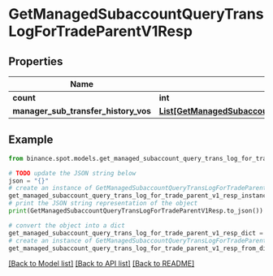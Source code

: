 # GetManagedSubaccountQueryTransLogForTradeParentV1Resp


## Properties

Name | Type | Description | Notes
------------ | ------------- | ------------- | -------------
**count** | **int** |  | [optional] 
**manager_sub_transfer_history_vos** | [**List[GetManagedSubaccountQueryTransLogForInvestorV1RespManagerSubTransferHistoryVosInner]**](GetManagedSubaccountQueryTransLogForInvestorV1RespManagerSubTransferHistoryVosInner.md) |  | [optional] 

## Example

```python
from binance.spot.models.get_managed_subaccount_query_trans_log_for_trade_parent_v1_resp import GetManagedSubaccountQueryTransLogForTradeParentV1Resp

# TODO update the JSON string below
json = "{}"
# create an instance of GetManagedSubaccountQueryTransLogForTradeParentV1Resp from a JSON string
get_managed_subaccount_query_trans_log_for_trade_parent_v1_resp_instance = GetManagedSubaccountQueryTransLogForTradeParentV1Resp.from_json(json)
# print the JSON string representation of the object
print(GetManagedSubaccountQueryTransLogForTradeParentV1Resp.to_json())

# convert the object into a dict
get_managed_subaccount_query_trans_log_for_trade_parent_v1_resp_dict = get_managed_subaccount_query_trans_log_for_trade_parent_v1_resp_instance.to_dict()
# create an instance of GetManagedSubaccountQueryTransLogForTradeParentV1Resp from a dict
get_managed_subaccount_query_trans_log_for_trade_parent_v1_resp_from_dict = GetManagedSubaccountQueryTransLogForTradeParentV1Resp.from_dict(get_managed_subaccount_query_trans_log_for_trade_parent_v1_resp_dict)
```
[[Back to Model list]](../README.md#documentation-for-models) [[Back to API list]](../README.md#documentation-for-api-endpoints) [[Back to README]](../README.md)


